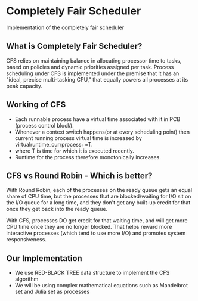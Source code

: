 # Completely Fair Scheduler
Implementation of the completely fair scheduler

## What is Completely Fair Scheduler?
CFS relies on maintaining balance in allocating processor time to tasks, based on policies and dynamic priorities assigned per task. Process scheduling under CFS is implemented under the premise that it has an "ideal, precise multi-tasking CPU," that equally powers all processes at its peak capacity.


## Working of CFS
* Each runnable process have a virtual time associated with it in PCB (process control block).
* Whenever a context switch happens(or at every scheduling point) then current running process virtual time is increased by virtualruntime_currprocess+=T.
* where T is time for which it is executed recently.
* Runtime for the process therefore monotonically increases.

## CFS vs Round Robin - Which is better?
With Round Robin, each of the processes on the ready queue gets an equal share of CPU time, but the processes that are blocked/waiting for I/O sit on the I/O queue for a long time, and they don't get any built-up credit for that once they get back into the ready queue.

With CFS, processes DO get credit for that waiting time, and will get more CPU time once they are no longer blocked. That helps reward more interactive processes (which tend to use more I/O) and promotes system responsiveness.

## Our Implementation
* We use RED-BLACK TREE data structure to implement the CFS algorithm
* We will be using complex mathematical equations such as Mandelbrot set and Julia set as processes

